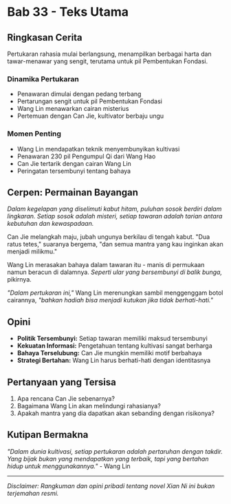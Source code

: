 # Bab 33 - Teks Utama

## Ringkasan Cerita

Pertukaran rahasia mulai berlangsung, menampilkan berbagai harta dan tawar-menawar yang sengit, terutama untuk pil Pembentukan Fondasi.

### Dinamika Pertukaran
- Penawaran dimulai dengan pedang terbang
- Pertarungan sengit untuk pil Pembentukan Fondasi
- Wang Lin menawarkan cairan misterius
- Pertemuan dengan Can Jie, kultivator berbaju ungu

### Momen Penting
- Wang Lin mendapatkan teknik menyembunyikan kultivasi
- Penawaran 230 pil Pengumpul Qi dari Wang Hao
- Can Jie tertarik dengan cairan Wang Lin
- Peringatan tersembunyi tentang bahaya

## Cerpen: Permainan Bayangan

*Dalam kegelapan yang diselimuti kabut hitam, puluhan sosok berdiri dalam lingkaran. Setiap sosok adalah misteri, setiap tawaran adalah tarian antara kebutuhan dan kewaspadaan.*

Can Jie melangkah maju, jubah ungunya berkilau di tengah kabut. "Dua ratus tetes," suaranya bergema, "dan semua mantra yang kau inginkan akan menjadi milikmu."

Wang Lin merasakan bahaya dalam tawaran itu - manis di permukaan namun beracun di dalamnya. *Seperti ular yang bersembunyi di balik bunga,* pikirnya.

*"Dalam pertukaran ini,"* Wang Lin merenungkan sambil menggenggam botol cairannya, *"bahkan hadiah bisa menjadi kutukan jika tidak berhati-hati."*

## Opini

- **Politik Tersembunyi:** Setiap tawaran memiliki maksud tersembunyi
- **Kekuatan Informasi:** Pengetahuan tentang kultivasi sangat berharga
- **Bahaya Terselubung:** Can Jie mungkin memiliki motif berbahaya
- **Strategi Bertahan:** Wang Lin harus berhati-hati dengan identitasnya

## Pertanyaan yang Tersisa

1. Apa rencana Can Jie sebenarnya?
2. Bagaimana Wang Lin akan melindungi rahasianya?
3. Apakah mantra yang dia dapatkan akan sebanding dengan risikonya?

## Kutipan Bermakna

*"Dalam dunia kultivasi, setiap pertukaran adalah pertaruhan dengan takdir. Yang bijak bukan yang mendapatkan yang terbaik, tapi yang bertahan hidup untuk menggunakannya."* - Wang Lin

---

_Disclaimer: Rangkuman dan opini pribadi tentang novel Xian Ni ini bukan terjemahan resmi._